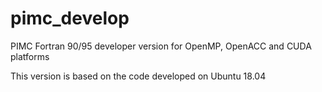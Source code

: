 # pimc_develop
PIMC Fortran 90/95 developer version for OpenMP, OpenACC and CUDA platforms


This version is based on the code developed on Ubuntu 18.04
